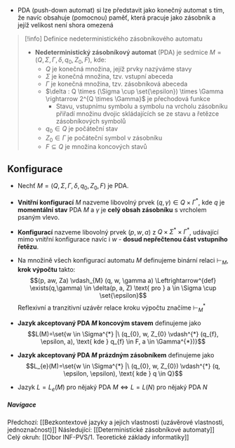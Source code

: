 - PDA (push-down automat) si lze představit jako konečný automat s tím, že navíc obsahuje (pomocnou) paměť, která pracuje jako zásobník a jejíž velikost není shora omezená

>[!info] Definice nedeterministického zásobníkového automatu
>- **Nedeterministický zásobníkový automat** (PDA) je sedmice $M = (Q, \Sigma, \Gamma, \delta, q_{0}, Z_{0}, F)$, kde:
>	- $Q$ je konečná množina, jejíž prvky nazýváme stavy
>	- $\Sigma$ je konečná množina, tzv. vstupní abeceda
>	- $\Gamma$ je konečná množina, tzv. zásobníková abeceda
>	- $\delta : Q \times (\Sigma \cup \set{\epsilon}) \times \Gamma \rightarrow 2^{Q \times \Gamma}$ je přechodová funkce
>		- Stavu, vstupnímu symbolu a symbolu na vrcholu zásobníku přiřadí množinu dvojic skládajících se ze stavu a řetězce zásobníkových symbolů
>	- $q_{0} \in Q$ je počáteční stav
>	- $Z_{0} \in \Gamma$ je počáteční symbol v zásobníku
>	- $F \subseteq Q$ je množina koncových stavů

## Konfigurace
- Nechť $M = (Q, \Sigma, \Gamma, \delta, q_{0}, Z_{0}, F)$ je PDA.
- **Vnitřní konfigurací** $M$ nazveme libovolný prvek $(q, \gamma) \in Q \times \Gamma^{*}$, kde $q$ je **momentální stav** PDA $M$ a $\gamma$ je **celý obsah zásobníku** s vrcholem psaným vlevo.
- **Konfigurací** nazveme libovolný prvek $(p, w, a)$ z $Q \times \Sigma^{*} \times \Gamma^{*}$, udávající mimo vnitřní konfigurace navíc i $w$ - **dosud nepřečtenou část vstupního řetězu**.

- Na množině všech konfigurací automatu $M$ definujeme binární relaci $\vdash_{M}$, **krok výpočtu** takto: $$(p, aw, Za) \vdash_{M} (q, w, \gamma a) \Leftrightarrow^{def} \exists(q,\gamma) \in \delta(p, a, Z) \text{ pro } a \in \Sigma \cup \set{\epsilon}$$ Reflexivní a tranzitivní uzávěr relace kroku výpočtu značíme $\vdash_{M}^{*}$

- **Jazyk akceptovaný PDA $M$ koncovým stavem** definujeme jako $$L(M)=\set{w \in \Sigma^{*} |\ (q_{0}, w, Z_{0} \vdash^{*} (q_{f}, \epsilon, a), \text{ kde } q_{f} \in F, a \in \Gamma^{*})}$$
- **Jazyk akceptovaný PDA $M$ prázdným zásobníkem** definujeme jako $$L_{e}(M)=\set{w \in \Sigma^{*} |\ (q_{0}, w, Z_{0}) \vdash^{*} (q, \epsilon, \epsilon), \text{ kde } q \in Q}$$
- Jazyk $L=L_{e}(M)$ pro nějaký PDA $M \Leftrightarrow L=L(N)$ pro nějaký PDA $N$

##### Navigace
Předchozí:  [[Bezkontextové jazyky a jejich vlastnosti (uzávěrové vlastnosti, jednoznačnost)]]
Následující: [[Deterministické zásobníkové automaty]]
Celý okruh: [[Obor INF-PVS/1. Teoretické základy informatiky]]